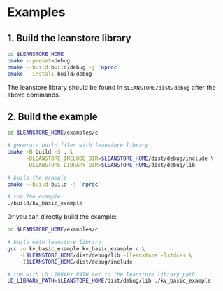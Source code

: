 # Examples

## 1. Build the leanstore library

```sh
cd $LEANSTORE_HOME
cmake --preset=debug
cmake --build build/debug -j `nproc`
cmake --install build/debug
```

The leanstore library should be found in `$LEANSTORE/dist/debug` after the above commands.

## 2. Build the example

```sh
cd $LEANSTORE_HOME/examples/c

# generate build files with leanstore library
cmake -B build -S . \
      -DLEANSTORE_INCLUDE_DIR=$LEANSTORE_HOME/dist/debug/include \
      -DLEANSTORE_LIBRARY_DIR=$LEANSTORE_HOME/dist/debug/lib

# build the example
cmake --build build -j `nproc`

# run the example
./build/kv_basic_example
```

Or you can directly build the example:

```sh
cd $LEANSTORE_HOME/examples/c

# build with leanstore library
gcc -o kv_basic_example kv_basic_example.c \
    -L$LEANSTORE_HOME/dist/debug/lib -lleanstore -lstdc++ \
    -I$LEANSTORE_HOME/dist/debug/include

# run with LD_LIBRARY_PATH set to the leanstore library path
LD_LIBRARY_PATH=$LEANSTORE_HOME/dist/debug/lib ./kv_basic_example
```